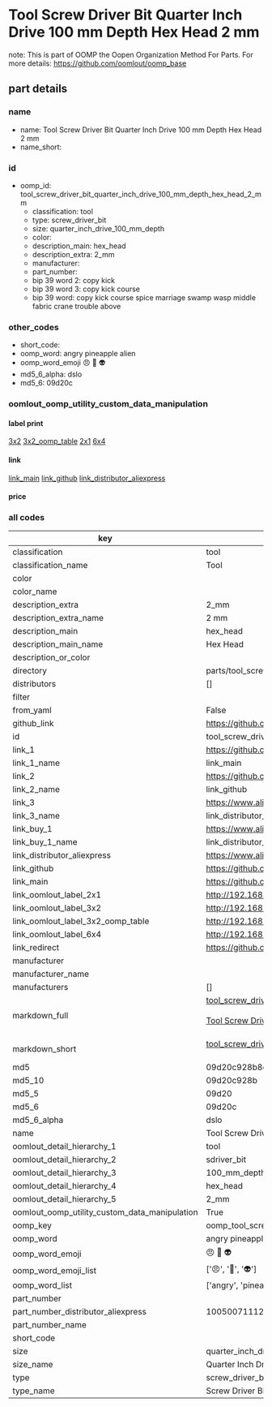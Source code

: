 # Tool Screw Driver Bit Quarter Inch Drive 100 mm Depth Hex Head 2 mm  

note: This is part of OOMP the Oopen Organization Method For Parts. For more details: https://github.com/oomlout/oomp_base

##  part details
  







### name
* name: Tool Screw Driver Bit Quarter Inch Drive 100 mm Depth Hex Head 2 mm
* name_short: 
### id
* oomp_id: tool_screw_driver_bit_quarter_inch_drive_100_mm_depth_hex_head_2_mm
  * classification: tool
  * type: screw_driver_bit
  * size: quarter_inch_drive_100_mm_depth
  * color: 
  * description_main: hex_head
  * description_extra: 2_mm
  * manufacturer: 
  * part_number: 
  * bip 39 word 2: copy kick
  * bip 39 word 3: copy kick course
  * bip 39 word: copy kick course spice marriage swamp wasp middle fabric crane trouble above

### other_codes
* short_code: 
* oomp_word: angry pineapple alien
* oomp_word_emoji :angry: :pineapple: :alien:
* md5_6_alpha: dslo
* md5_6: 09d20c






### oomlout_oomp_utility_custom_data_manipulation
#### label print
[3x2](http://192.168.1.245:1112/?label=oomp%20dslo)
[3x2_oomp_table](http://192.168.1.108:1112/?label=oomp%20dslo)
[2x1](http://192.168.1.242:1112/?label=oomp%20dslo)
[6x4](http://192.168.1.55:1112/?label=oomp%20dslo)    

#### link

[link_main](https://github.com/oomlout/oomlout_oomp_version_1_messy/tree/main/parts/tool_screw_driver_bit_quarter_inch_drive_100_mm_depth_hex_head_2_mm) [link_github](https://github.com/oomlout/oomlout_oomp_version_1_messy/tree/main/parts/tool_screw_driver_bit_quarter_inch_drive_100_mm_depth_hex_head_2_mm) [link_distributor_aliexpress](https://www.aliexpress.com/item/1005007111223127.html)                            

#### price







### all codes 
| key | value |  
| --- | --- |  
| classification | tool |  
| classification_name | Tool |  
| color |  |  
| color_name |  |  
| description_extra | 2_mm |  
| description_extra_name | 2 mm |  
| description_main | hex_head |  
| description_main_name | Hex Head |  
| description_or_color |   |  
| directory | parts/tool_screw_driver_bit_quarter_inch_drive_100_mm_depth_hex_head_2_mm |  
| distributors | [] |  
| filter |  |  
| from_yaml | False |  
| github_link | https://github.com/oomlout/oomlout_oomp_part_src/tree/main/parts/tool_screw_driver_bit_quarter_inch_drive_100_mm_depth_hex_head_2_mm |  
| id | tool_screw_driver_bit_quarter_inch_drive_100_mm_depth_hex_head_2_mm |  
| link_1 | https://github.com/oomlout/oomlout_oomp_version_1_messy/tree/main/parts/tool_screw_driver_bit_quarter_inch_drive_100_mm_depth_hex_head_2_mm |  
| link_1_name | link_main |  
| link_2 | https://github.com/oomlout/oomlout_oomp_version_1_messy/tree/main/parts/tool_screw_driver_bit_quarter_inch_drive_100_mm_depth_hex_head_2_mm |  
| link_2_name | link_github |  
| link_3 | https://www.aliexpress.com/item/1005007111223127.html |  
| link_3_name | link_distributor_aliexpress |  
| link_buy_1 | https://www.aliexpress.com/item/1005007111223127.html |  
| link_buy_1_name | link_distributor_aliexpress |  
| link_distributor_aliexpress | https://www.aliexpress.com/item/1005007111223127.html |  
| link_github | https://github.com/oomlout/oomlout_oomp_version_1_messy/tree/main/parts/tool_screw_driver_bit_quarter_inch_drive_100_mm_depth_hex_head_2_mm |  
| link_main | https://github.com/oomlout/oomlout_oomp_version_1_messy/tree/main/parts/tool_screw_driver_bit_quarter_inch_drive_100_mm_depth_hex_head_2_mm |  
| link_oomlout_label_2x1 | http://192.168.1.242:1112/?label=oomp%20dslo |  
| link_oomlout_label_3x2 | http://192.168.1.245:1112/?label=oomp%20dslo |  
| link_oomlout_label_3x2_oomp_table | http://192.168.1.108:1112/?label=oomp%20dslo |  
| link_oomlout_label_6x4 | http://192.168.1.55:1112/?label=oomp%20dslo |  
| link_redirect | https://github.com/oomlout/oomlout_oomp_version_1_messy/tree/main/parts/tool_screw_driver_bit_quarter_inch_drive_100_mm_depth_hex_head_2_mm |  
| manufacturer |  |  
| manufacturer_name |  |  
| manufacturers | [] |  
| markdown_full | [tool_screw_driver_bit_quarter_inch_drive_100_mm_depth_hex_head_2_mm](none)<br>[](none)<br>[Tool Screw Driver Bit Quarter Inch Drive 100 Mm Depth Hex Head 2 Mm](none)<br><br> |  
| markdown_short | [tool_screw_driver_bit_quarter_inch_drive_100_mm_depth_hex_head_2_mm](none)<br><br> |  
| md5 | 09d20c928b8c5ef36cc42d18629e8980 |  
| md5_10 | 09d20c928b |  
| md5_5 | 09d20 |  
| md5_6 | 09d20c |  
| md5_6_alpha | dslo |  
| name | Tool Screw Driver Bit Quarter Inch Drive 100 mm Depth Hex Head 2 mm |  
| oomlout_detail_hierarchy_1 | tool |  
| oomlout_detail_hierarchy_2 | sdriver_bit |  
| oomlout_detail_hierarchy_3 | 100_mm_depth |  
| oomlout_detail_hierarchy_4 | hex_head |  
| oomlout_detail_hierarchy_5 | 2_mm |  
| oomlout_oomp_utility_custom_data_manipulation | True |  
| oomp_key | oomp_tool_screw_driver_bit_quarter_inch_drive_100_mm_depth_hex_head_2_mm |  
| oomp_word | angry pineapple alien |  
| oomp_word_emoji | :angry: :pineapple: :alien: |  
| oomp_word_emoji_list | [':angry:', ':pineapple:', ':alien:'] |  
| oomp_word_list | ['angry', 'pineapple', 'alien'] |  
| part_number |  |  
| part_number_distributor_aliexpress | 1005007111223127 |  
| part_number_name |  |  
| short_code |  |  
| size | quarter_inch_drive_100_mm_depth |  
| size_name | Quarter Inch Drive 100 mm Depth |  
| type | screw_driver_bit |  
| type_name | Screw Driver Bit |  
